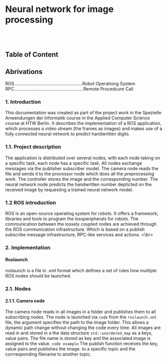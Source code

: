 # Neural network for image processing
</br></br>

## Table of Content

## Abrivations
ROS......................................................Robot Operationg System
RPC.......................................................Remote Procedcure Call
</br>
### 1. Introduction
This documentation was created as part of the project work in the Spezielle Anwendungen der Informatik course in the Applied Computer Science course at HTW Berlin. It describes the implementation of a ROS application, which processes a video stream (the frames as images) and makes use of a fully connected neural network to predict handwritten digits.
</br>
### 1.1.  Project description
The application is distributed over several nodes, with each node taking on a specific task, each node has a specific task. All nodes exchange messages via the publisher subscriber model. The camera node reads the file and sends it to the processor node which does all the preprocessing work. The controller stores the image and the corresponding number. The neural network node predicts the handwritten number depticted on the received image by requesting a trained neural network model.
</br>
### 1.2 ROS introduction
ROS  is an open-source operating system for robots.  It offers a framework, libraries and tools to program the lossperipherals for robots. The communication between the lossely coupled nodes are achieved through the ROS communication infrastructure. Which is based on a publish subscribe message infrastructure, RPC-like services and actions. 
<\br>
### 2. Implementation

#### Roslaunch
roslaunch is a file in .xml format which defines a set of rules how multiple ROS nodes should be launched. 
</br>
### 2.1. Nodes
#### 2.1.1. Camera node
The camera node reads in all images in a folder and publishes them to all subscribing nodes.
The node is launched via ``code`` from the ```roslaunch.xml``` file, the argument specifies the path to the image folder. This allows a dynamic path change without changing the code every time. 
All images are read in and stored in a the data structure ```std::unordered_map``` as a keys, value pairs. The file name is stored as key and the associated image is assigned to the value. 
``` code example ```
The publish function receives the key, value pairs and publishes the image. to a specific topic and the corrresponding filename to another topic.